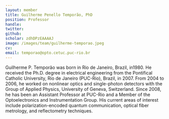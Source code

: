 ```yaml
---
layout: member
title: Guilherme Penello Temporão, PhD
position: Professor
handle: 
twitter: 
github: 
scholar: zdhDPzEAAAAJ
image: /images/team/guilherme-temporao.jpeg
cv: 
email: temporao@opto.cetuc.puc-rio.br
---
```


Guilherme P. Temporão was born in Rio de Janeiro, Brazil, in1980. He received the Ph.D. degree in electrical engineering from the Pontifical Catholic University, Rio de Janeiro (PUC-Rio), Brazil, in 2007. From 2004 to 2006, he worked on nonlinear optics and single-photon detectors with the Group of Applied Physics, University of Geneva, Switzerland. Since 2008, he has been an Assistant Professor at PUC-Rio and a Member of the Optoelectronics and Instrumentation Group. His current areas of interest include polarization-encoded quantum communication, optical fiber metrology, and reflectometry techniques.